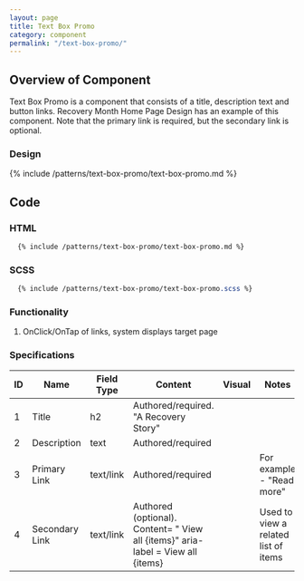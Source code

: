 ```yaml
---
layout: page
title: Text Box Promo
category: component
permalink: "/text-box-promo/"
---
```


## Overview of Component
Text Box Promo is a component that consists of a title, description text and button links. Recovery Month Home Page Design has an example of this component. Note that the primary link is required, but the secondary link is optional.

### Design

{% include /patterns/text-box-promo/text-box-promo.md %}

## Code
### HTML
```html
  {% include /patterns/text-box-promo/text-box-promo.md %}
```

### SCSS
```scss
  {% include /patterns/text-box-promo/text-box-promo.scss %}
```


### Functionality
1) OnClick/OnTap of links, system displays target page

### Specifications

| ID   | Name | Field Type  | Content | Visual | Notes |
|------|------|-------------|---------|--------|-------|
| 1    | Title | h2 | Authored/required. "A Recovery Story" |
| 2    | Description | text | Authored/required |
| 3    | Primary Link | text/link | Authored/required | | For example - "Read more" |
| 4    | Secondary Link | text/link | Authored (optional). Content= " View all {items}" aria-label = View all {items} | | Used to view a related list of items |
